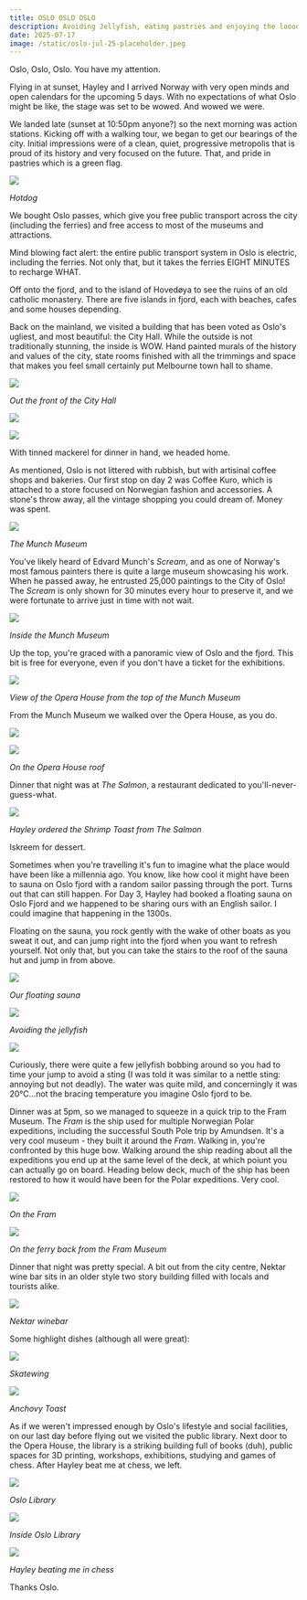 ```yaml
---
title: OSLO OSLO OSLO
description: Avoiding Jellyfish, eating pastries and enjoying the looooong days
date: 2025-07-17
image: /static/oslo-jul-25-placeholder.jpeg
---
```

Oslo, Oslo, Oslo. You have my attention.

Flying in at sunset, Hayley and I arrived Norway with very open minds and open calendars for the upcoming 5 days. With no expectations of what Oslo might be like, the stage was set to be wowed. And wowed we were.

We landed late (sunset at 10:50pm anyone?) so the next morning was action stations. Kicking off with a walking tour, we began to get our bearings of the city. Initial impressions were of a clean, quiet, progressive metropolis that is proud of its history and very focused on the future. That, and pride in pastries which is a green flag.

![](/images/oslo-july-2025/hotdog.jpeg)

*Hotdog*

We bought Oslo passes, which give you free public transport across the city (including the ferries) and free access to most of the museums and attractions.

Mind blowing fact alert: the entire public transport system in Oslo is electric, including the ferries. Not only that, but it takes the ferries EIGHT MINUTES to recharge WHAT.

Off onto the fjord, and to the island of Hovedøya to see the ruins of an old catholic monastery. There are five islands in fjord, each with beaches, cafes and some houses depending.

Back on the mainland, we visited a building that has been voted as Oslo's ugliest, and most beautiful: the City Hall. While the outside is not traditionally stunning, the inside is WOW. Hand painted murals of the history and values of the city, state rooms finished with all the trimmings and space that makes you feel small certainly put Melbourne town hall to shame.

![](/images/oslo-july-2025/city-hall-ext.jpeg)

*Out the front of the City Hall*

![](/images/oslo-july-2025/city-hall-roof.jpeg)

![](/images/oslo-july-2025/city-hall-wall.jpeg)

With tinned mackerel for dinner in hand, we headed home.

As mentioned, Oslo is not littered with rubbish, but with artisinal coffee shops and bakeries. Our first stop on day 2 was Coffee Kuro, which is attached to a store focused on Norwegian fashion and accessories. A stone's throw away, all the vintage shopping you could dream of. Money was spent.

![](/images/oslo-july-2025/munch-ext.jpeg)

*The Munch Museum*

You've likely heard of Edvard Munch's *Scream*, and as one of Norway's most famous painters there is quite a large museum showcasing his work. When he passed away, he entrusted 25,000 paintings to the City of Oslo! The *Scream* is only shown for 30 minutes every hour to preserve it, and we were fortunate to arrive just in time with not wait.

![](/images/oslo-july-2025/munch-int.jpeg)

*Inside the Munch Museum*

Up the top, you're graced with a panoramic view of Oslo and the fjord. This bit is free for everyone, even if you don't have a ticket for the exhibitions.

![](/images/oslo-july-2025/opera-munch.jpeg)

*View of the Opera House from the top of the Munch Museum*

From the Munch Museum we walked over the Opera House, as you do.

![](/images/oslo-july-2025/on-opera-roof.jpeg)

![](/images/oslo-july-2025/opera-roof.jpeg)

*On the Opera House roof*

Dinner that night was at *The Salmon*, a restaurant dedicated to you'll-never-guess-what.

![](/images/oslo-july-2025/prawns.jpeg)

*Hayley ordered the Shrimp Toast from The Salmon*

Iskreem for dessert.

Sometimes when you're travelling it's fun to imagine what the place would have been like a millennia ago. You know, like how cool it might have been to sauna on Oslo fjord with a random sailor passing through the port. Turns out that can still happen. For Day 3, Hayley had booked a floating sauna on Oslo Fjord and we happened to be sharing ours with an English sailor. I could imagine that happening in the 1300s.

Floating on the sauna, you rock gently with the wake of other boats as you sweat it out, and can jump right into the fjord when you want to refresh yourself. Not only that, but you can take the stairs to the roof of the sauna hut and jump in from above.

![](/images/oslo-july-2025/sauna.jpeg)

*Our floating sauna*

![](/images/oslo-july-2025/in-oslo-fjord.jpeg)

*Avoiding the jellyfish*

![](/images/oslo-july-2025/sauna-int.jpeg)

Curiously, there were quite a few jellyfish bobbing around so you had to time your jump to avoid a sting (I was told it was similar to a nettle sting: annoying but not deadly). The water was quite mild, and concerningly it was 20°C...not the bracing temperature you imagine Oslo fjord to be.

Dinner was at 5pm, so we managed to squeeze in a quick trip to the Fram Museum. The *Fram* is the ship used for multiple Norwegian Polar expeditions, including the successful South Pole trip by Amundsen. It's a very cool museum - they built it around the *Fram*. Walking in, you're confronted by this huge bow. Walking around the ship reading about all the expeditions you end up at the same level of the deck, at which poiunt you can actually go on board. Heading below deck, much of the ship has been restored to how it would have been for the Polar expeditions. Very cool.

![](/images/oslo-july-2025/on-fram.jpeg)

*On the Fram*

![](/images/oslo-july-2025/on-ferry.jpeg)

*On the ferry back from the Fram Museum*

Dinner that night was pretty special. A bit out from the city centre, Nektar wine bar sits in an older style two story building filled with locals and tourists alike.

![](/images/oslo-july-2025/nektar.jpeg)

*Nektar winebar*

Some highlight dishes (although all were great):

![](/images/oslo-july-2025/skatewing.jpeg)

*Skatewing*

![](/images/oslo-july-2025/anchovy-toast.jpeg)

*Anchovy Toast*

As if we weren't impressed enough by Oslo's lifestyle and social facilities, on our last day before flying out we visited the public library. Next door to the Opera House, the library is a striking building full of books (duh), public spaces for 3D printing, workshops, exhibitions, studying and games of chess. After Hayley beat me at chess, we left.

![](/images/oslo-july-2025/library-ext.jpeg)

*Oslo Library*

![](/images/oslo-july-2025/library-int.jpeg)

*Inside Oslo Library*

![](/images/oslo-july-2025/chess.jpeg)

*Hayley beating me in chess*

Thanks Oslo.
